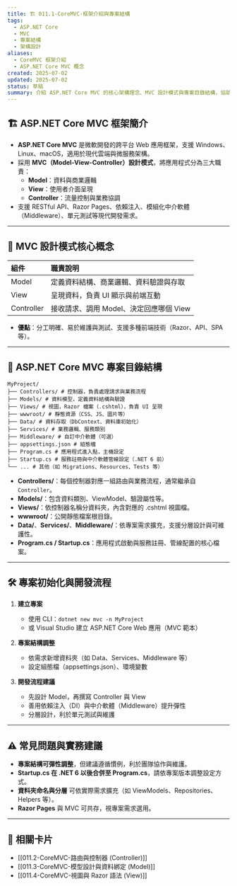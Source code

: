 ```yaml
---
title: 🏗️ 011.1-CoreMVC-框架介紹與專案結構
tags:
  - ASP.NET Core
  - MVC
  - 專案結構
  - 架構設計
aliases:
  - CoreMVC 框架介紹
  - ASP.NET Core MVC 概念
created: 2025-07-02
updated: 2025-07-02
status: 草稿
summary: 介紹 ASP.NET Core MVC 的核心架構理念、MVC 設計模式與專案目錄結構，協助建立現代 .NET 後端開發的基礎認知。
---
```


## 🏗️ ASP.NET Core MVC 框架簡介

- **ASP.NET Core MVC** 是微軟開發的跨平台 Web 應用框架，支援 Windows、Linux、macOS，適用於現代雲端與微服務架構。
- 採用 **MVC（Model-View-Controller）設計模式**，將應用程式分為三大職責：  
  - **Model**：資料與商業邏輯
  - **View**：使用者介面呈現
  - **Controller**：流量控制與業務協調
- 支援 RESTful API、Razor Pages、依賴注入、模組化中介軟體（Middleware）、單元測試等現代開發需求。

---
## 🧩 MVC 設計模式核心概念

| 組件        | 職責說明                                   |
|:-----------|:------------------------------------------|
| Model      | 定義資料結構、商業邏輯、資料驗證與存取     |
| View       | 呈現資料，負責 UI 顯示與前端互動           |
| Controller | 接收請求、調用 Model、決定回應哪個 View    |

- **優點**：分工明確、易於維護與測試、支援多種前端技術（Razor、API、SPA 等）。

---

## 📁 ASP.NET Core MVC 專案目錄結構

```text
MyProject/  
├── Controllers/ # 控制器，負責處理請求與業務流程  
├── Models/ # 資料模型，定義資料結構與驗證  
├── Views/ # 視圖，Razor 檔案（.cshtml），負責 UI 呈現  
├── wwwroot/ # 靜態資源（CSS、JS、圖片等）  
├── Data/ # 資料存取（DbContext、資料庫初始化）  
├── Services/ # 業務邏輯、服務類別  
├── Middleware/ # 自訂中介軟體（可選）  
├── appsettings.json # 組態檔  
├── Program.cs # 應用程式進入點，主機設定  
├── Startup.cs # 服務註冊與中介軟體管線設定（.NET 6 前）  
└── ... # 其他（如 Migrations、Resources、Tests 等）
```
- **Controllers/**：每個控制器對應一組路由與業務流程，通常繼承自 `Controller`。
- **Models/**：包含資料類別、ViewModel、驗證屬性等。
- **Views/**：依控制器名稱分資料夾，內含對應的 .cshtml 視圖檔。
- **wwwroot/**：公開靜態檔案根目錄。
- **Data/**、**Services/**、**Middleware/**：依專案需求擴充，支援分層設計與可維護性。
- **Program.cs / Startup.cs**：應用程式啟動與服務註冊、管線配置的核心檔案。

---
## 🛠️ 專案初始化與開發流程

1. **建立專案**  
   - 使用 CLI：`dotnet new mvc -n MyProject`
   - 或 Visual Studio 建立 ASP.NET Core Web 應用（MVC 範本）

2. **專案結構調整**  
   - 依需求新增資料夾（如 Data、Services、Middleware 等）
   - 設定組態檔（appsettings.json）、環境變數

3. **開發流程建議**  
   - 先設計 Model，再撰寫 Controller 與 View
   - 善用依賴注入（DI）與中介軟體（Middleware）提升彈性
   - 分層設計，利於單元測試與維護

---

## ⚠️ 常見問題與實務建議

- **專案結構可彈性調整**，但建議遵循慣例，利於團隊協作與維護。
- **Startup.cs 在 .NET 6 以後合併至 Program.cs**，請依專案版本調整設定方式。
- **資料夾命名與分層** 可依實際需求擴充（如 ViewModels、Repositories、Helpers 等）。
- **Razor Pages** 與 MVC 可共存，視專案需求選用。

---

## 🔗 相關卡片

- [[011.2-CoreMVC-路由與控制器 (Controller)]]
- [[011.3-CoreMVC-模型設計與資料綁定 (Model)]]
- [[011.4-CoreMVC-視圖與 Razor 語法 (View)]]


